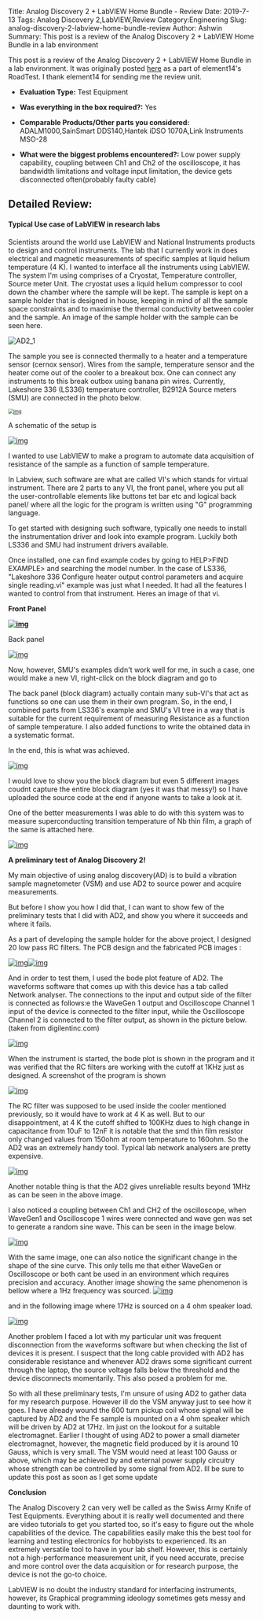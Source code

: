 Title: Analog Discovery 2 + LabVIEW Home Bundle - Review
Date: 2019-7-13
Tags: Analog Discovery 2,LabVIEW,Review
Category:Engineering
Slug: analog-discovery-2-labview-home-bundle-review
Author: Ashwin
Summary: This post is a review of the Analog Discovery 2 + LabVIEW Home Bundle in a lab environment


This post is a review of the Analog Discovery 2 + LabVIEW Home Bundle in a lab environment. It was originally posted [here](https://www.element14.com/community/roadTestReviews/3075/l/analog-discovery-2-labview-home-bundle-review) as a part of element14's RoadTest. I thank element14 for sending me the review unit.

- **Evaluation Type:** Test Equipment

- **Was everything in the box required?:** Yes

- **Comparable Products/Other parts you considered:** ADALM1000,SainSmart DDS140,Hantek iDSO 1070A,Link Instruments MSO-28

- **What were the biggest problems encountered?:** Low power supply capability, coupling between Ch1 and Ch2 of the oscilloscope, it has bandwidth limitations and voltage input limitation, the device gets disconnected often(probably faulty cable)

  

## Detailed Review:

#### Typical Use case of LabVIEW in research labs

Scientists around the world use LabVIEW and National Instruments products to design and control instruments. The lab that I currently work in does electrical and magnetic measurements of specific samples at liquid helium temperature (4 K). I wanted to interface all the instruments using LabVIEW. The system I'm using comprises of a Cryostat, Temperature controller, Source meter Unit. The cryostat uses a liquid helium compressor to cool down the chamber where the sample will be kept. The sample is kept on a sample holder that is designed in house, keeping in mind of all the sample space constraints and to maximise the thermal conductivity between cooler and the sample. An image of the sample holder with the sample can be seen here.

![AD2_1](../images/AD2_1.png)

The sample you see is connected thermally to a heater and a temperature sensor (cernox sensor). Wires from the sample, temperature sensor and the heater come out of the cooler to a breakout box. One can connect any instruments to this break outbox using banana pin wires. Currently, Lakeshore 336 (LS336) temperature controller, B2912A Source meters (SMU) are connected in the photo below.

[<img src="../images/AD2_2_analogdiscovery2.jpg" alt="img" style="zoom: 67%;" />](https://www.element14.com/community/servlet/JiveServlet/showImage/293607990-3075-737761/analogdiscovery2.jpg)

 

 

A schematic of the setup is

[![img](../images/AD2_3_pastedImage_3.png)](https://www.element14.com/community/servlet/JiveServlet/showImage/293607990-3075-737741/pastedImage_3.png)

I wanted to use LabVIEW to make a program to automate data acquisition of resistance of the sample as a function of sample temperature.

 

In Labview, such software are what are called VI's which stands for virtual instrument. There are 2 parts to any VI, the front panel, where you put all the user-controllable elements like buttons tet bar etc and logical back panel/ where all the logic for the program is written using "G" programming language.

 

To get started with designing such software, typically one needs to install the instrumentation driver and look into example program. Luckily both LS336 and SMU had instrument drivers available.

Once installed, one can find example codes by going to HELP>FIND EXAMPLE> and searching the model number. In the case of LS336, "Lakeshore 336 Configure heater output control parameters and acquire single reading.vi" example was just what I needed. It had all the features I wanted to control from that instrument. Heres an image of that vi.

**Front Panel**

**[![img](../images/AD2_4_pastedImage_5.png)](https://www.element14.com/community/servlet/JiveServlet/showImage/293607990-3075-737742/pastedImage_5.png)**

Back panel

[![img](../images/AD2_5_pastedImage_9.png)](https://www.element14.com/community/servlet/JiveServlet/showImage/293607990-3075-737743/pastedImage_9.png)

 

Now, however, SMU's examples didn't work well for me, in such a case, one would make a new VI, right-click on the block diagram and go to

 

 

 

 

 

The back panel (block diagram) actually contain many sub-VI's that act as functions so one can use them in their own program. So, in the end, I combined parts from LS336's example and SMU's VI tree in a way that is suitable for the current requirement of measuring Resistance as a function of sample temperature. I also added functions to write the obtained data in a systematic format.

 

In the end, this is what was achieved.

[![img](../images/AD2_6_pastedImage_9.png)](https://www.element14.com/community/servlet/JiveServlet/showImage/293607990-3075-737749/pastedImage_16.png)

I would love to show you the block diagram but even 5 different images coudnt capture the entire block diagram (yes it was that messy!) so I have uploaded the source code at the end if anyone wants to take a look at it.

One of the better measurements I was able to do with this system was to measure superconducting transition temperature of Nb thin film, a graph of the same is attached here.

[![img](../images/AD2_7_pastedImage_11.png)](https://www.element14.com/community/servlet/JiveServlet/showImage/293607990-3075-737750/pastedImage_17.png)

 

 

**A preliminary test of Analog Discovery 2!**

My main objective of using analog discovery(AD) is to build a vibration sample magnetometer (VSM) and use AD2 to source power and acquire measurements.

But before I show you how I did that, I can want to show few of the preliminary tests that I did with AD2, and show you where it succeeds and where it fails.

 

As a part of developing the sample holder for the above project, I designed 20 low pass RC filters. The PCB design and the fabricated PCB images :

[![img](../images/AD2_8_pastedImage_2.png)](https://www.element14.com/community/servlet/JiveServlet/showImage/293607990-3075-737752/pastedImage_2.png)[![img](../images/AD2_9_pastedImage_3.png)](https://www.element14.com/community/servlet/JiveServlet/showImage/293607990-3075-737753/pastedImage_3.png)

 

And in order to test them, I used the bode plot feature of AD2. The waveforms software that comes up with this device has a tab called Network analyser. The connections to the input and output side of the filter is connected as follows:e the WaveGen 1 output and Oscilloscope Channel 1 input of the device is connected to the filter input, while the Oscilloscope Channel 2 is connected to the filter output, as shown in the picture below. (taken from digilentinc.com)

[![img](../images/AD2_10_pastedImage_4.png)](https://www.element14.com/community/servlet/JiveServlet/showImage/293607990-3075-737754/pastedImage_4.png)

When the instrument is started, the bode plot is shown in the program and it was verified that the RC filters are working with the cutoff at 1KHz just as designed. A screenshot of the program is shown

[![img](../images/AD2_11_RC_filter2.png)](https://www.element14.com/community/servlet/JiveServlet/showImage/293607990-3075-737755/RC_filter2.png)

The RC filter was supposed to be used inside the cooler mentioned previously, so it would have to work at 4 K as well. But to our disappointment, at 4 K the cutoff shifted to 100KHz dues to high change in capacitance from 10uF to 12nF it is notable that the smd thin film resistor only changed values from 150ohm at room temperature to 160ohm. So the AD2 was an extremely handy tool. Typical lab network analysers are pretty expensive.

[![img](../images/AD2_11_RC_filter3.png)](https://www.element14.com/community/servlet/JiveServlet/showImage/293607990-3075-737756/RC_filter3.png)

Another notable thing is that the AD2 gives unreliable results beyond 1MHz as can be seen in the above image.

I also noticed a coupling between Ch1 and CH2 of the oscilloscope, when WaveGen1 and Oscilloscope 1 wires were connected and wave gen was set to generate a random sine wave. This can be seen in the image below.

[![img](../images/AD2_13_Signal_scope.png)](https://www.element14.com/community/servlet/JiveServlet/showImage/293607990-3075-737758/Signal_scope.png)

With the same image, one can also notice the significant change in the shape of the sine curve. This only tells me that either WaveGen or Oscilloscope or both cant be used in an environment which requires precision and accuracy. Another image showing the same phenomenon is bellow where a 1Hz frequency was sourced.
[![img](../images/AD2_14_Signal_wavegen_1Hz.png)](https://www.element14.com/community/servlet/JiveServlet/showImage/293607990-3075-737759/Signal_wavegen_1Hz.png)



and in the following image where 17Hz is sourced on a 4 ohm speaker load.

[![img](../images/AD2_15_Signal_wavegen_17Hz.png)](https://www.element14.com/community/servlet/JiveServlet/showImage/293607990-3075-737760/Signal_wavegen_17Hz.png)

 

Another problem I faced a lot with my particular unit was frequent disconnection from the waveforms software but when checking the list of devices it is present. I suspect that the long cable provided with AD2 has considerable resistance and whenever AD2 draws some significant current through the laptop, the source voltage falls below the threshold and the device disconnects momentarily. This also posed a problem for me.

So with all these preliminary tests, I'm unsure of using AD2 to gather data for my research purpose. However ill do the VSM anyway just to see how it goes. I have already wound the 600 turn pickup coil whose signal will be captured by AD2 and the Fe sample is mounted on a 4 ohm speaker which will be driven by AD2 at 17Hz. Im just on the lookout for a suitable electromagnet. Earlier I thought of using AD2 to power a small diameter electromagnet, however, the magnetic field produced by it is around 10 Gauss, which is very small. The VSM would need at least 100 Gauss or above, which may be achieved by and external power supply circuitry whose strength can be controlled by some signal from AD2. Ill be sure to update this post as soon as I get some update

 

 

**Conclusion**

The Analog Discovery 2 can very well be called as the Swiss Army Knife of Test Equipments. Everything about it is really well documented and there are video tutorials to get you started too, so it's easy to figure out the whole capabilities of the device. The capabilities easily make this the best tool for learning and testing electronics for hobbyists to experienced. Its an extremely versatile tool to have in your lab shelf. However, this is certainly not a high-performance measurement unit, if you need accurate, precise and more control over the data acquisition or for research purpose, the device is not the go-to choice.

 

LabVIEW is no doubt the industry standard for interfacing instruments, however, its Graphical programming ideology sometimes gets messy and daunting to work with.
